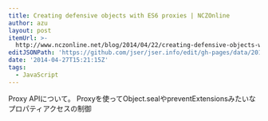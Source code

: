 ```yaml
---
title: Creating defensive objects with ES6 proxies | NCZOnline
author: azu
layout: post
itemUrl: >-
  http://www.nczonline.net/blog/2014/04/22/creating-defensive-objects-with-es6-proxies/
editJSONPath: 'https://github.com/jser/jser.info/edit/gh-pages/data/2014/04/index.json'
date: '2014-04-27T15:21:15Z'
tags:
  - JavaScript
---
```

Proxy APIについて。 Proxyを使ってObject.sealやpreventExtensionsみたいなプロパティアクセスの制御
